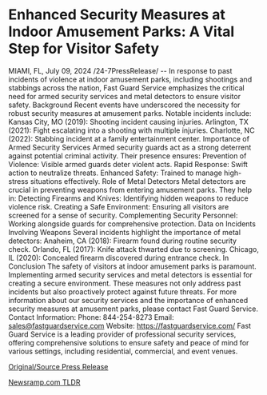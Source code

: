 # Enhanced Security Measures at Indoor Amusement Parks: A Vital Step for Visitor Safety

MIAMI, FL, July 09, 2024 /24-7PressRelease/ -- In response to past incidents of violence at indoor amusement parks, including shootings and stabbings across the nation, Fast Guard Service emphasizes the critical need for armed security services and metal detectors to ensure visitor safety.  Background Recent events have underscored the necessity for robust security measures at amusement parks. Notable incidents include:  Kansas City, MO (2019): Shooting incident causing injuries. Arlington, TX (2021): Fight escalating into a shooting with multiple injuries. Charlotte, NC (2022): Stabbing incident at a family entertainment center.  Importance of Armed Security Services  Armed security guards act as a strong deterrent against potential criminal activity. Their presence ensures:  Prevention of Violence: Visible armed guards deter violent acts. Rapid Response: Swift action to neutralize threats. Enhanced Safety: Trained to manage high-stress situations effectively. Role of Metal Detectors Metal detectors are crucial in preventing weapons from entering amusement parks. They help in:  Detecting Firearms and Knives: Identifying hidden weapons to reduce violence risk. Creating a Safe Environment: Ensuring all visitors are screened for a sense of security. Complementing Security Personnel: Working alongside guards for comprehensive protection. Data on Incidents Involving Weapons Several incidents highlight the importance of metal detectors:  Anaheim, CA (2018): Firearm found during routine security check. Orlando, FL (2017): Knife attack thwarted due to screening. Chicago, IL (2020): Concealed firearm discovered during entrance check.  In Conclusion  The safety of visitors at indoor amusement parks is paramount. Implementing armed security services and metal detectors is essential for creating a secure environment. These measures not only address past incidents but also proactively protect against future threats.  For more information about our security services and the importance of enhanced security measures at amusement parks, please contact Fast Guard Service.  Contact Information:  Phone: 844-254-8273 Email: sales@fastguardservice.com Website: https://fastguardservice.com/  Fast Guard Service is a leading provider of professional security services, offering comprehensive solutions to ensure safety and peace of mind for various settings, including residential, commercial, and event venues. 

[Original/Source Press Release](https://www.24-7pressrelease.com/press-release/512352/enhanced-security-measures-at-indoor-amusement-parks-a-vital-step-for-visitor-safety) 

[Newsramp.com TLDR](https://newsramp.com/None) 